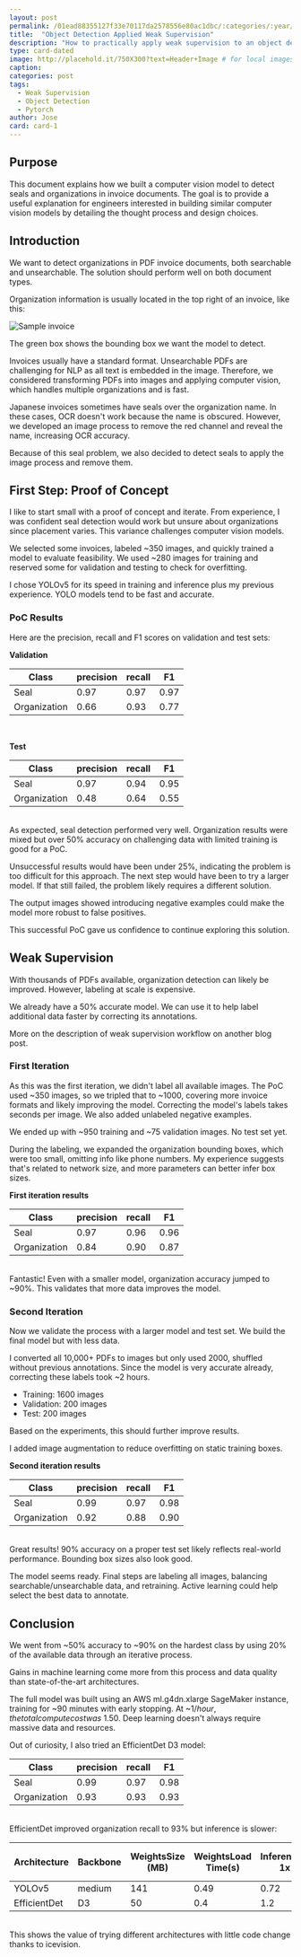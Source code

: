 ```yaml
---
layout: post
permalink: /01ead88355127f33e70117da2578556e80ac1dbc/:categories/:year/:month/:day/:title:output_ext
title:  "Object Detection Applied Weak Supervision"
description: "How to practically apply weak supervision to an object detection problem"
type: card-dated
image: http://placehold.it/750X300?text=Header+Image # for local images, place in /assets/img/posts/
caption: 
categories: post
tags: 
  - Weak Supervision
  - Object Detection
  - Pytorch
author: Jose
card: card-1
---
```



## Purpose 

This document explains how we built a computer vision model to detect seals and organizations in invoice documents. The goal is to provide a useful explanation for engineers interested in building similar computer vision models by detailing the thought process and design choices.

## Introduction

We want to detect organizations in PDF invoice documents, both searchable and unsearchable. The solution should perform well on both document types. 

Organization information is usually located in the top right of an invoice, like this:

![Sample invoice](/assets/img/posts/applied_weak_supervision/invoice.png)

The green box shows the bounding box we want the model to detect. 

Invoices usually have a standard format. Unsearchable PDFs are challenging for NLP as all text is embedded in the image. Therefore, we considered transforming PDFs into images and applying computer vision, which handles multiple organizations and is fast.

Japanese invoices sometimes have seals over the organization name. In these cases, OCR doesn't work because the name is obscured. However, we developed an image process to remove the red channel and reveal the name, increasing OCR accuracy.

Because of this seal problem, we also decided to detect seals to apply the image process and remove them.

## First Step: Proof of Concept

I like to start small with a proof of concept and iterate. From experience, I was confident seal detection would work but unsure about organizations since placement varies. This variance challenges computer vision models. 

We selected some invoices, labeled ~350 images, and quickly trained a model to evaluate feasibility. We used ~280 images for training and reserved some for validation and testing to check for overfitting.

I chose YOLOv5 for its speed in training and inference plus my previous experience. YOLO models tend to be fast and accurate.

### PoC Results

Here are the precision, recall and F1 scores on validation and test sets:

**Validation**

| Class        | precision | recall | F1   |
| ------------ | --------- | ------ | ---- |
| Seal         | 0.97      | 0.97   | 0.97 |
| Organization | 0.66      | 0.93   | 0.77 |

<br>

**Test**

| Class        | precision | recall | F1   |
| ------------ | --------- | ------ | ---- |
| Seal         | 0.97      | 0.94   | 0.95 |
| Organization | 0.48      | 0.64   | 0.55 |

<br>
As expected, seal detection performed very well. Organization results were mixed but over 50% accuracy on challenging data with limited training is good for a PoC.

Unsuccessful results would have been under 25%, indicating the problem is too difficult for this approach. The next step would have been to try a larger model. If that still failed, the problem likely requires a different solution.

The output images showed introducing negative examples could make the model more robust to false positives. 

This successful PoC gave us confidence to continue exploring this solution.

## Weak Supervision

With thousands of PDFs available, organization detection can likely be improved. However, labeling at scale is expensive. 

We already have a 50% accurate model. We can use it to help label additional data faster by correcting its annotations.

More on the description of weak supervision workflow on another blog post.

### First Iteration

As this was the first iteration, we didn't label all available images. The PoC used ~350 images, so we tripled that to ~1000, covering more invoice formats and likely improving the model. Correcting the model's labels takes seconds per image. We also added unlabeled negative examples.

We ended up with ~950 training and ~75 validation images. No test set yet. 

During the labeling, we expanded the organization bounding boxes, which were too small, omitting info like phone numbers. My experience suggests that's related to network size, and more parameters can better infer box sizes.

**First iteration results**

| Class | precision | recall | F1   |
|-----|---------|------|----|
| Seal  | 0.97      | 0.96   | 0.96 |
| Organization  | 0.84      | 0.90   | 0.87 |

<br>
Fantastic! Even with a smaller model, organization accuracy jumped to ~90%. This validates that more data improves the model.

### Second Iteration 

Now we validate the process with a larger model and test set. We build the final model but with less data.

I converted all 10,000+ PDFs to images but only used 2000, shuffled without previous annotations. Since the model is very accurate already, correcting these labels took ~2 hours.

- Training: 1600 images  
- Validation: 200 images
- Test: 200 images

Based on the experiments, this should further improve results. 

I added image augmentation to reduce overfitting on static training boxes.

**Second iteration results**

| Class        | precision | recall | F1   |
| ------------ | --------- | ------ | ---- |
| Seal         | 0.99      | 0.97   | 0.98 |
| Organization | 0.92      | 0.88   | 0.90 |

<br>
Great results! 90% accuracy on a proper test set likely reflects real-world performance. Bounding box sizes also look good. 

The model seems ready. Final steps are labeling all images, balancing searchable/unsearchable data, and retraining. Active learning could help select the best data to annotate.

## Conclusion 

We went from ~50% accuracy to ~90% on the hardest class by using 20% of the available data through an iterative process.

Gains in machine learning come more from this process and data quality than state-of-the-art architectures. 

The full model was built using an AWS ml.g4dn.xlarge SageMaker instance, training for ~90 minutes with early stopping. At ~$1/hour, the total compute cost was ~$1.50. Deep learning doesn't always require massive data and resources.

Out of curiosity, I also tried an EfficientDet D3 model:

| Class        | precision | recall | F1   |
| ------------ | --------- | ------ | ---- |
| Seal         | 0.99      | 0.97   | 0.98 |
| Organization | 0.93      | 0.93   | 0.93 |

<br>
EfficientDet improved organization recall to 93% but inference is slower:

| Architecture | Backbone | WeightsSize (MB) | WeightsLoad Time(s) | InferenceTime 1x (s) | Inference Timeavg 200x (s) |
| ------------ | -------- | ---------------- | ------------------- | -------------------- | -------------------------- |
| YOLOv5       | medium   | 141              | 0.49                | 0.72                 | 0.65                       |
| EfficientDet | D3       | 50               | 0.4                 | 1.2                  | 1                          |

<br>
This shows the value of trying different architectures with little code change thanks to icevision.
